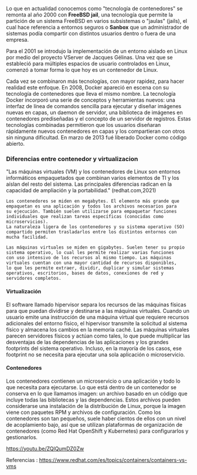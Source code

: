 Lo que en actualidad conocemos como "tecnología de contenedores" se remonta al año 2000 con <b>FreeBSD jail</b>, una tecnología que 
permite la partición de un sistema FreeBSD en varios subsistemas o "jaulas" (jails), el cual hace referencia a entornos seguros 
o <b>Sanbox</b> que un administrador de sistemas podía compartir con distintos usuarios dentro o fuera de una empresa.

Para el 2001 se introdujo la implementación de un entorno aislado en Linux por medio del proyecto VServer de Jacques Gélinas. Una vez 
que se estableció para múltiples espacios de usuario controlados en Linux, comenzó a tomar forma lo que hoy es un contenedor de Linux.

Cada vez se combinaron más tecnologías, con mayor rapidez, para hacer realidad este enfoque. En 2008, Docker apareció en escena con su 
tecnología de contenedores que lleva el mismo nombre. La tecnología Docker incorporó una serie de conceptos y herramientas nuevos: una 
interfaz de línea de comandos sencilla para ejecutar y diseñar imágenes nuevas en capas, un daemon de servidor, una biblioteca de 
imágenes en contenedores prediseñadas y el concepto de un servidor de registros. Estas tecnologías combinadas permitieron que los usuarios 
diseñaran rápidamente nuevos contenedores en capas y los compartieran con otros sin ninguna dificultad. En marzo de 2013 fué liberado 
Docker como código abierto.

<h3>Diferencias entre contenedor y virtualizacion</h3>

"Las máquinas virtuales (VM) y los contenedores de Linux son entornos informáticos empaquetados que combinan varios elementos de TI y los 
aíslan del resto del sistema. Las principales diferencias radican en la capacidad de ampliación y la portabilidad." (redhat.com,2021)

    Los contenedores se miden en megabytes. El elemento más grande que empaquetan es una aplicación y todos los archivos necesarios para 
	su ejecución. También suelen utilizarse para empaquetar funciones individuales que realizan tareas específicas (conocidas como microservicios). 
	La naturaleza ligera de los contenedores y su sistema operativo (SO) compartido permiten trasladarlos entre los distintos entornos con 
	mucha facilidad.
	
    Las máquinas virtuales se miden en gigabytes. Suelen tener su propio sistema operativo, lo cual les permite realizar varias funciones 
	con uso intensivo de los recursos al mismo tiempo. Las máquinas virtuales cuentan con una mayor cantidad de recursos disponibles, 
	lo que les permite extraer, dividir, duplicar y simular sistemas operativos, escritorios, bases de datos, conexiones de red y servidores completos. 
	
<h4>Virtualización</h4>

El software llamado hipervisor separa los recursos de las máquinas físicas para que puedan dividirse y destinarse a las máquinas virtuales. Cuando un usuario emite una instrucción de una máquina virtual que requiere recursos adicionales del entorno físico, el hipervisor transmite la solicitud al sistema físico y almacena los cambios en la memoria caché. Las máquinas virtuales parecen servidores físicos y actúan como tales, lo que puede multiplicar las desventajas de las dependencias de las aplicaciones y los grandes footprints del sistema operativo. Incluso, en la mayoría de los casos, ese footprint no se necesita para ejecutar una sola aplicación o microservicio.

<h4>Contenedores</h4>

Los contenedores contienen un microservicio o una aplicación y todo lo que necesita para ejecutarse. Lo que está dentro de un contenedor se conserva en lo que llamamos imagen: un archivo basado en un código que incluye todas las bibliotecas y las dependencias. Estos archivos pueden considerarse una instalación de la distribución de Linux, porque la imagen viene con paquetes RPM y archivos de configuración. Como los contenedores son tan pequeños, suele haber cientos de ellos con un nivel de acoplamiento bajo, así que se utilizan plataformas de organización de contenedores (como Red Hat OpenShift y Kubernetes) para configurarlos y gestionarlos.
	
https://youtu.be/ZQlQumDZ0Zw

Referencias : 
https://www.redhat.com/es/topics/containers/containers-vs-vms

